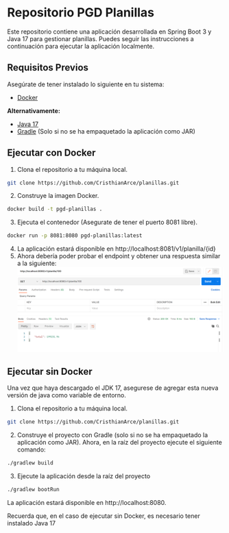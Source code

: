 # Repositorio PGD Planillas

Este repositorio contiene una aplicación desarrollada en Spring Boot 3 y Java 17 para gestionar planillas. Puedes seguir las instrucciones a continuación para ejecutar la aplicación localmente.

## Requisitos Previos

Asegúrate de tener instalado lo siguiente en tu sistema:

- [Docker](https://docs.docker.com/get-docker/)

**Alternativamente:**

- [Java 17](https://www.oracle.com/java/technologies/javase-jdk17-downloads.html)
- [Gradle](https://gradle.org/) (Solo si no se ha empaquetado la aplicación como JAR)

## Ejecutar con Docker

1. Clona el repositorio a tu máquina local.

```bash
git clone https://github.com/CristhianArce/planillas.git
```
2. Construye la imagen Docker.
```bash
docker build -t pgd-planillas .
```
3. Ejecuta el contenedor (Asegurate de tener el puerto 8081 libre).
```bash
docker run -p 8081:8080 pgd-planillas:latest
```
4. La aplicación estará disponible en http://localhost:8081/v1/planilla/{id}
5. Ahora debería poder probar el endpoint y obtener una respuesta similar a la siguiente:
![img.png](img.png)

## Ejecutar sin Docker

Una vez que haya descargado el JDK 17, asegurese de agregar esta nueva versión de java como variable de entorno.

1. Clona el repositorio a tu máquina local.

```bash
git clone https://github.com/CristhianArce/planillas.git
```
 
2. Construye el proyecto con Gradle (solo si no se ha empaquetado la aplicación como JAR).
Ahora, en la raíz del proyecto ejecute el siguiente comando:
```bash
./gradlew build
```
3. Ejecute la aplicación desde la raíz del proyecto
```bash
./gradlew bootRun
```

La aplicación estará disponible en http://localhost:8080.

Recuerda que, en el caso de ejecutar sin Docker, es necesario tener instalado Java 17